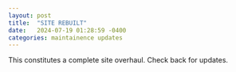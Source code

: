```yaml
---
layout: post
title:  "SITE REBUILT"
date:   2024-07-19 01:28:59 -0400
categories: maintainence updates
---
```

This constitutes a complete site overhaul.  Check back for updates.